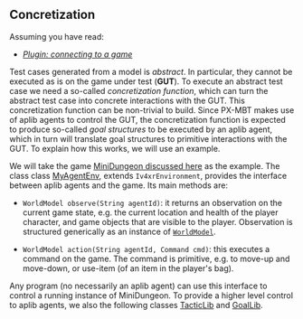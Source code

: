 ## Concretization

Assuming you have read:
  * [_Plugin: connecting to a game_](plugin.md)

Test cases generated from a model is _abstract_. In particular, they cannot be executed as is on the game under test (**GUT**).
To execute an abstract test case we need a so-called _concretization function_, which can turn the abstract test case into concrete interactions with the GUT. This concretization function can be non-trivial to build. Since PX-MBT makes use of aplib agents to control the GUT, the concretization function is expected to produce so-called _goal structures_ to be executed by an aplib agent, which in turn will translate goal structures to primitive interactions with the GUT.
To explain how this works, we will use an example.

We will take the game [MiniDungeon discussed here](MD_L5.md) as the example. The class class [MyAgentEnv](https://github.com/iv4xr-project/aplib/blob/master/src/main/java/nl/uu/cs/aplib/exampleUsages/miniDungeon/testAgent/MyAgentEnv.java), extends `Iv4xrEnvironment`, provides the interface between aplib agents and the game. Its main methods are:

   * `WorldModel observe(String agentId)`: it returns an observation on the current game state, e.g. the current location and health of the player character, and game objects that are visible to the player. Observation is structured generically as an instance of [`WorldModel`](https://github.com/iv4xr-project/aplib/blob/master/src/main/java/eu/iv4xr/framework/mainConcepts/WorldModel.java).

   * `WorldModel action(String agentId, Command cmd)`: this executes a command on the game. The command is primitive, e.g. to move-up and move-down, or use-item (of an item in the player's bag).

Any program (no necessarily an aplib agent) can use this interface to control a running instance of MiniDungeon. To provide a higher level control to aplib agents, we also the following classes [TacticLib](https://github.com/iv4xr-project/aplib/blob/master/src/main/java/nl/uu/cs/aplib/exampleUsages/miniDungeon/testAgent/TacticLib.java) and
[GoalLib](https://github.com/iv4xr-project/aplib/blob/master/src/main/java/nl/uu/cs/aplib/exampleUsages/miniDungeon/testAgent/GoalLib.java).
